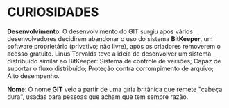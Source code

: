 # CURIOSIDADES

**Desenvolvimento**: O desenvolvimento do GIT surgiu após vários desenvolvedores decidirem abandonar o uso do sistema **BitKeeper**, um software proprietário (privativo; não livre), após os criadores removerem o acesso gratuito. Linus Torvalds teve a ideia de desenvolver um sistema distribuído similar ao BitKeeper: Sistema de controle de versões; Capaz de suportar o fluxo distribuído; Proteção contra corrompimento de arquivo; Alto desempenho.

**Nome**:  O nome **GIT** veio a partir de uma gíria britânica que remete "cabeça dura", usadas para pessoas que acham que tem sempre razão.





   